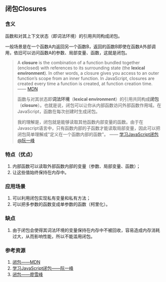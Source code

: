 ## 闭包Closures

### 含义

函数和对其上下文状态（即词法环境）的引用共同构成闭包。

一般场景是在一个函数A内返回另一个函数B，返回的函数B即使在函数A外部调用，依旧可以访问函数A的参数、局部变量、函数，这就是闭包。

>  A **closure** is the combination of a function bundled together (enclosed) with references to its surrounding state (the **lexical environment**). In other words, a closure gives you access to an outer function’s scope from an inner function. In JavaScript, closures are created every time a function is created, at function creation time.  —— [MDN]( https://developer.mozilla.org/en-US/docs/Web/JavaScript/Closures )
>
>  函数与对其状态即**词法环境**（**lexical environment**）的引用共同构成**闭包**（**closure**）。也就是说，闭包可以让你从内部函数访问外部函数作用域。在JavaScript，函数在每次创建时生成闭包。 
>
> 我的理解是，闭包就是能够读取其他函数内部变量的函数。由于在Javascript语言中，只有函数内部的子函数才能读取局部变量，因此可以把闭包简单理解成"定义在一个函数内部的函数"。 —— [学习JavaScript闭包  @阮一峰]( https://www.ruanyifeng.com/blog/2009/08/learning_javascript_closures.html )

### 特点（优点）

1. 内部函数可以读取外部函数内部的变量（参数、局部变量、函数）；
2. 让这些值始终保持在内存中。

### 应用场景

1. 可以利用闭包实现私有变量和私有方法；
2. 可以把多参数的函数变成单参数的函数（柯里化）。

### 缺点

1. 由于闭包会使得其词法环境的变量保持在内存中不被回收，容易造成内存消耗过大，从而影响性能，所以不能滥用闭包。

### 参考资源

1. [闭包——MDN]( https://developer.mozilla.org/en-US/docs/Web/JavaScript/Closures )
2. [学习JavaScript闭包——阮一峰]( https://www.ruanyifeng.com/blog/2009/08/learning_javascript_closures.html )
3. [闭包——廖雪峰]( https://www.liaoxuefeng.com/wiki/1022910821149312/1023021250770016 )

